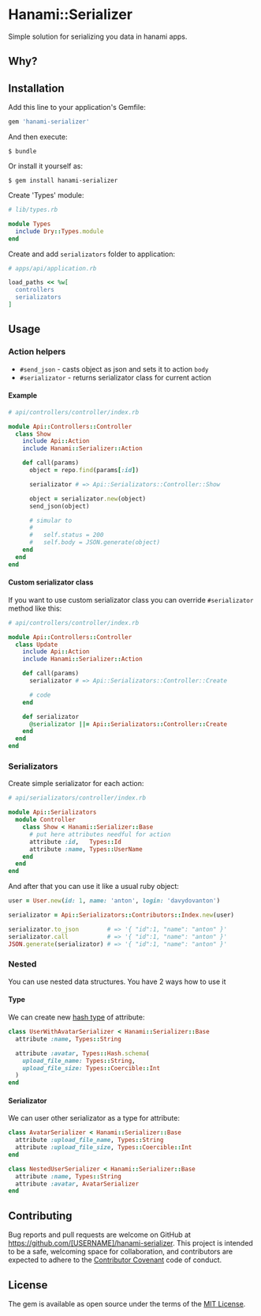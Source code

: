 # Hanami::Serializer

Simple solution for serializing you data in hanami apps.

## Why?

## Installation

Add this line to your application's Gemfile:

```ruby
gem 'hanami-serializer'
```

And then execute:

    $ bundle

Or install it yourself as:

    $ gem install hanami-serializer

Create 'Types' module:

```ruby
# lib/types.rb

module Types
  include Dry::Types.module
end
```

Create and add `serializators` folder to application:

```ruby
# apps/api/application.rb

load_paths << %w[
  controllers
  serializators
]
```

## Usage
### Action helpers
* `#send_json` - casts object as json and sets it to action `body`
* `#serializator` - returns serializator class for current action

#### Example
```ruby
# api/controllers/controller/index.rb

module Api::Controllers::Controller
  class Show
    include Api::Action
    include Hanami::Serializer::Action

    def call(params)
      object = repo.find(params[:id])

      serializator # => Api::Serializators::Controller::Show

      object = serializator.new(object)
      send_json(object)

      # simular to
      #
      #   self.status = 200
      #   self.body = JSON.generate(object)
    end
  end
end
```

#### Custom serializator class
If you want to use custom serializator class you can override `#serializator` method like this:

```ruby
# api/controllers/controller/index.rb

module Api::Controllers::Controller
  class Update
    include Api::Action
    include Hanami::Serializer::Action

    def call(params)
      serializator # => Api::Serializators::Controller::Create

      # code
    end

    def serializator
      @serializator ||= Api::Serializators::Controller::Create
    end
  end
end
```

### Serializators
Create simple serializator for each action:

```ruby
# api/serializators/controller/index.rb

module Api::Serializators
  module Controller
    class Show < Hanami::Serializer::Base
      # put here attributes needful for action
      attribute :id,   Types::Id
      attribute :name, Types::UserName
    end
  end
end
```

And after that you can use it like a usual ruby object:
```ruby
user = User.new(id: 1, name: 'anton', login: 'davydovanton')

serializator = Api::Serializators::Contributors::Index.new(user)

serializator.to_json        # => '{ "id":1, "name": "anton" }'
serializator.call           # => '{ "id":1, "name": "anton" }'
JSON.generate(serializator) # => '{ "id":1, "name": "anton" }'
```

### Nested
You can use nested data structures. You have 2 ways how to use it

#### Type
We can create new [hash type](http://dry-rb.org/gems/dry-types/hash-schemas/) of attribute:

```ruby
class UserWithAvatarSerializer < Hanami::Serializer::Base
  attribute :name, Types::String

  attribute :avatar, Types::Hash.schema(
    upload_file_name: Types::String,
    upload_file_size: Types::Coercible::Int
  )
end
```

#### Serializator
We can user other serializator as a type for attribute:

```ruby
class AvatarSerializer < Hanami::Serializer::Base
  attribute :upload_file_name, Types::String
  attribute :upload_file_size, Types::Coercible::Int
end

class NestedUserSerializer < Hanami::Serializer::Base
  attribute :name, Types::String
  attribute :avatar, AvatarSerializer
end
```

## Contributing

Bug reports and pull requests are welcome on GitHub at https://github.com/[USERNAME]/hanami-serializer. This project is intended to be a safe, welcoming space for collaboration, and contributors are expected to adhere to the [Contributor Covenant](http://contributor-covenant.org) code of conduct.


## License

The gem is available as open source under the terms of the [MIT License](http://opensource.org/licenses/MIT).


